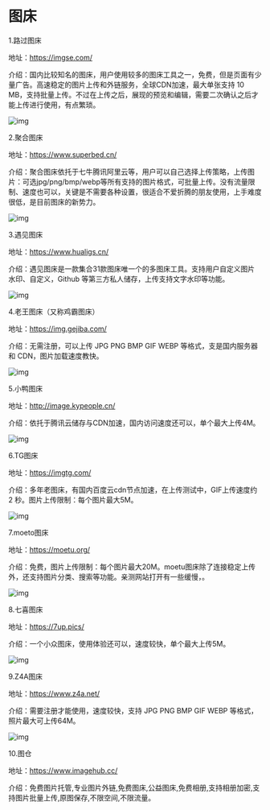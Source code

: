 #  图床

1.路过图床

地址：https://imgse.com/

介绍：国内比较知名的图床，用户使用较多的图床工具之一，免费，但是页面有少量广告。高速稳定的图片上传和外链服务，全球CDN加速，最大单张支持 10 MB，支持批量上传。不过在上传之后，展现的预览和编辑，需要二次确认之后才能上传进行使用，有点繁琐。

![img](https://pics2.baidu.com/feed/9f510fb30f2442a735ced61f1aa7be47d31302bc.jpeg@f_auto?token=7780c38bd968c07ca4f8c7aa03f0dc36)

2.聚合图床

地址：https://www.superbed.cn/

介绍：聚合图床依托于七牛腾讯阿里云等，用户可以自己选择上传策略，上传图片：可选jpg/png/bmp/webp等所有支持的图片格式，可批量上传。没有流量限制、速度也可以，关键是不需要各种设置，很适合不爱折腾的朋友使用，上手难度很低，是目前图床的新势力。

![img](https://pics6.baidu.com/feed/4d086e061d950a7b7e38b3a9c03571d5f3d3c9bb.jpeg@f_auto?token=81f7ca2de23cb3240befdbce8cc21c5e)

3.遇见图床

地址：https://www.hualigs.cn/

介绍：遇见图床是一款集合31款图床唯一个的多图床工具。支持用户自定义图片水印、自定义，Github 等第三方私人储存，上传支持文字水印等功能。

![img](https://pics5.baidu.com/feed/21a4462309f79052ecb79e57c617c4c67acbd524.jpeg@f_auto?token=0fe5a25ab42c26d05cac718dda689309)

4.老王图床（又称鸡霸图床）

地址：https://img.gejiba.com/

介绍：无需注册，可以上传 JPG PNG BMP GIF WEBP 等格式，支是国内服务器和 CDN，图片加载速度教快。

![img](https://pics3.baidu.com/feed/b151f8198618367ac71b596be49798d8b11ce5e2.jpeg@f_auto?token=204a4bcf94d471233d1870832a7ea69b)

5.小鸭图床

地址：http://image.kypeople.cn/

介绍：依托于腾讯云储存与CDN加速，国内访问速度还可以，单个最大上传4M。

![img](https://pics0.baidu.com/feed/10dfa9ec8a1363271d01395d5a6bb3e00afac7e5.jpeg@f_auto?token=5a1de9f15638e0f547735c0f451464dd)

6.TG图床

地址：https://imgtg.com/

介绍：多年老图床，有国内百度云cdn节点加速，在上传测试中，GIF上传速度约 2 秒。图片上传限制：每个图片最大5M。

![img](https://pics6.baidu.com/feed/4bed2e738bd4b31c965f813c493234739c2ff8c2.jpeg@f_auto?token=5246162d00e6402b2b61bf6008d3b94e)

7.moeto图床

地址：https://moetu.org/

介绍：免费，图片上传限制：每个图片最大20M。moetu图床除了连接稳定上传外，还支持图片分类、搜索等功能。亲测网站打开有一些缓慢，。

![img](https://pics6.baidu.com/feed/6d81800a19d8bc3e79803459496fb512aad3458d.jpeg@f_auto?token=896be0f0ca905f593b181ca64b73a841)

8.七喜图床

地址：https://7up.pics/

介绍：一个小众图床，使用体验还可以，速度较快，单个最大上传5M。

![img](https://pics2.baidu.com/feed/7e3e6709c93d70cf37f449bb3238c20cbba12b6e.jpeg@f_auto?token=89c4034fa268a42f8f0ac8ad3292220b)

9.Z4A图床

地址：https://www.z4a.net/

介绍：需要注册才能使用，速度较快，支持 JPG PNG BMP GIF WEBP 等格式，照片最大可上传64M。

![img](https://pics4.baidu.com/feed/b7fd5266d016092487d746ad1ae326f6e4cd3482.jpeg@f_auto?token=081aff668d129505619dbefe2af2de2e)

10.图仓

地址：https://www.imagehub.cc/

介绍：免费图片托管,专业图片外链,免费图床,公益图床,免费相册,支持相册加密,支持图片批量上传,原图保存,不限空间,不限流量。